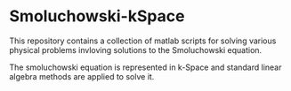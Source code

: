 # Smoluchowski-kSpace

This repository contains a collection of matlab scripts for  solving  various physical problems
invloving solutions to the Smoluchowski equation. 

The smoluchowski equation is represented in k-Space and standard linear algebra methods
are applied to solve it.
